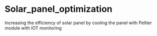 # Solar_panel_optimization
<p> Increasing the efficiency of solar panel by cooling the panel with Peltier module with IOT monitoring </p>
